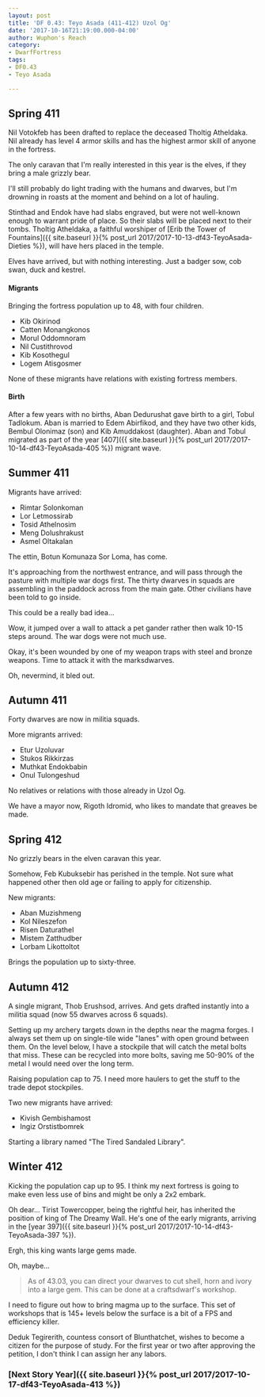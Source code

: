 ```yaml
---
layout: post
title: 'DF 0.43: Teyo Asada (411-412) Uzol Og'
date: '2017-10-16T21:19:00.000-04:00'
author: Wuphon's Reach
category:
- DwarfFortress
tags:
- DF0.43
- Teyo Asada

---
```


## Spring 411

Nil Votokfeb has been drafted to replace the deceased Tholtig Atheldaka.  Nil already has level 4 armor skills and has the highest armor skill of anyone in the fortress.

The only caravan that I'm really interested in this year is the elves, if they bring a male grizzly bear.

I'll still probably do light trading with the humans and dwarves, but I'm drowning in roasts at the moment and behind on a lot of hauling.

Stinthad and Endok have had slabs engraved, but were not well-known enough to warrant pride of place.  So their slabs will be placed next to their tombs.  Tholtig Atheldaka, a faithful worshiper of [Erib the Tower of Fountains]({{ site.baseurl }}{% post_url 2017/2017-10-13-df43-TeyoAsada-Dieties %}), will have hers placed in the temple.

Elves have arrived, but with nothing interesting.  Just a badger sow, cob swan, duck and kestrel.

#### Migrants

Bringing the fortress population up to 48, with four children.

- Kib Okirinod
- Catten Monangkonos
- Morul Oddomnoram
- Nil Custithrovod
- Kib Kosothegul
- Logem Atisgosmer

None of these migrants have relations with existing fortress members.

#### Birth

After a few years with no births, Aban Dedurushat gave birth to a girl, Tobul Tadlokum.  Aban is married to Edem Abirfikod, and they have two other kids, Bembul Olonimaz (son) and Kib Amuddakost (daughter).  Aban and Tobul migrated as part of the year [407]({{ site.baseurl }}{% post_url 2017/2017-10-14-df43-TeyoAsada-405 %}) migrant wave.

## Summer 411

Migrants have arrived:

- Rimtar Solonkoman 
- Lor Letmossirab
- Tosid Athelnosim 
- Meng Dolushrakust
- Asmel Oltakalan

The ettin, Botun Komunaza Sor Loma, has come.  

It's approaching from the northwest entrance, and will pass through the pasture with multiple war dogs first.  The thirty dwarves in squads are assembling in the paddock across from the main gate.  Other civilians have been told to go inside.

This could be a really bad idea...

Wow, it jumped over a wall to attack a pet gander rather then walk 10-15 steps around.  The war dogs were not much use.

Okay, it's been wounded by one of my weapon traps with steel and bronze weapons.  Time to attack it with the marksdwarves.

Oh, nevermind, it bled out.

## Autumn 411

Forty dwarves are now in militia squads.

More migrants arrived:

- Etur Uzoluvar
- Stukos Rikkirzas 
- Muthkat Endokbabin 
- Onul Tulongeshud

No relatives or relations with those already in Uzol Og.

We have a mayor now, Rigoth Idromid, who likes to mandate that greaves be made.

## Spring 412

No grizzly bears in the elven caravan this year.

Somehow, Feb Kubuksebir has perished in the temple.  Not sure what happened other then old age or failing to apply for citizenship.

New migrants:

- Aban Muzishmeng
- Kol Nileszefon
- Risen Daturathel
- Mistem Zatthudber
- Lorbam Likottoltot

Brings the population up to sixty-three.

## Autumn 412

A single migrant, Thob Erushsod, arrives.  And gets drafted instantly into a militia squad (now 55 dwarves across 6 squads).

Setting up my archery targets down in the depths near the magma forges.  I always set them up on single-tile wide "lanes" with open ground between them.  On the level below, I have a stockpile that will catch the metal bolts that miss.  These can be recycled into more bolts, saving me 50-90% of the metal I would need over the long term.

Raising population cap to 75.  I need more haulers to get the stuff to the trade depot stockpiles.

Two new migrants have arrived:

- Kivish Gembishamost
- Ingiz Orstistbomrek

Starting a library named "The Tired Sandaled Library".

## Winter 412

Kicking the population cap up to 95.  I think my next fortress is going to make even less use of bins and might be only a 2x2 embark.

Oh dear... Tirist Towercopper, being the rightful heir, has inherited the position of king of The Dreamy Wall.  He's one of the early migrants, arriving in the [year 397]({{ site.baseurl }}{% post_url 2017/2017-10-14-df43-TeyoAsada-397 %}).

Ergh, this king wants large gems made.

Oh, maybe...

> As of 43.03, you can direct your dwarves to cut shell, horn and ivory into a large gem. This can be done at a craftsdwarf's workshop.

I need to figure out how to bring magma up to the surface.  This set of workshops that is 145+ levels below the surface is a bit of a FPS and efficiency killer.

Deduk Tegirerith, countess consort of Blunthatchet, wishes to become a citizen for the purpose of study.  For the first year or two after approving the petition, I don't think I can assign her any labors.

### [Next Story Year]({{ site.baseurl }}{% post_url 2017/2017-10-17-df43-TeyoAsada-413 %})

